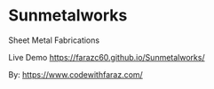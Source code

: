 # Sunmetalworks
Sheet Metal Fabrications

Live Demo https://farazc60.github.io/Sunmetalworks/

By: https://www.codewithfaraz.com/

